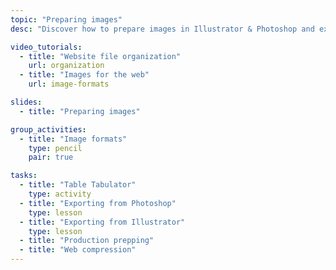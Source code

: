 ```yaml
---
topic: "Preparing images"
desc: "Discover how to prepare images in Illustrator & Photoshop and export them properly for the web."

video_tutorials:
  - title: "Website file organization"
    url: organization
  - title: "Images for the web"
    url: image-formats

slides:
  - title: "Preparing images"

group_activities:
  - title: "Image formats"
    type: pencil
    pair: true

tasks:
  - title: "Table Tabulator"
    type: activity
  - title: "Exporting from Photoshop"
    type: lesson
  - title: "Exporting from Illustrator"
    type: lesson
  - title: "Production prepping"
  - title: "Web compression"
---
```

